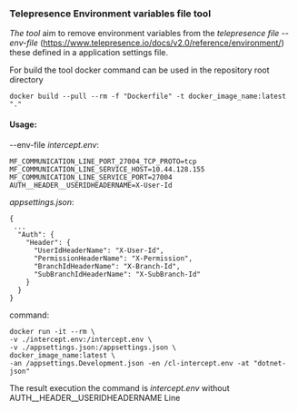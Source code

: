 ### Telepresence Environment variables file tool
*The tool* aim to remove environment variables from the *telepresence file --env-file* (https://www.telepresence.io/docs/v2.0/reference/environment/) these defined in a application settings file.

For build the tool docker command can be used in the repository root directory 
```
docker build --pull --rm -f "Dockerfile" -t docker_image_name:latest "."
```

#### Usage: ####

--env-file *intercept.env*:

```
MF_COMMUNICATION_LINE_PORT_27004_TCP_PROTO=tcp
MF_COMMUNICATION_LINE_SERVICE_HOST=10.44.128.155
MF_COMMUNICATION_LINE_SERVICE_PORT=27004
AUTH__HEADER__USERIDHEADERNAME=X-User-Id
```

*appsettings.json*:

```
{
 ...
  "Auth": {
    "Header": {
      "UserIdHeaderName": "X-User-Id",
      "PermissionHeaderName": "X-Permission",
      "BranchIdHeaderName": "X-Branch-Id",
      "SubBranchIdHeaderName": "X-SubBranch-Id"
    }
  }
}
```

command:
```
docker run -it --rm \
-v ./intercept.env:/intercept.env \
-v ./appsettings.json:/appsettings.json \
docker_image_name:latest \
-an /appsettings.Development.json -en /cl-intercept.env -at "dotnet-json"
```

The result execution the command is *intercept.env* without AUTH__HEADER__USERIDHEADERNAME Line
